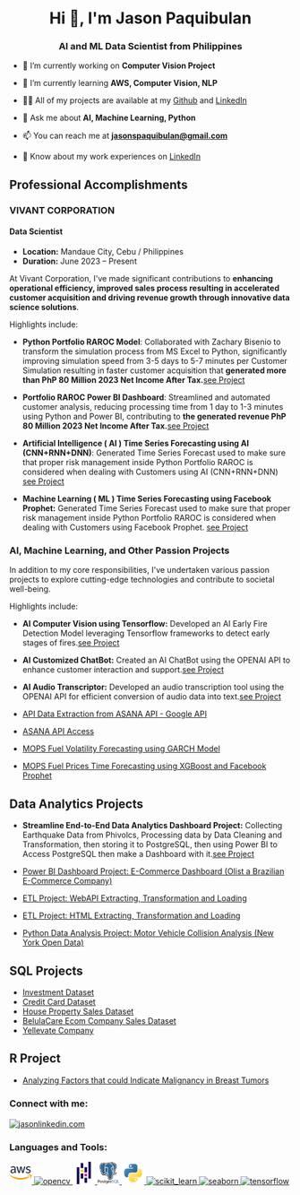 <h1 align="center">Hi 👋, I'm Jason Paquibulan</h1>      
<h3 align="center">AI and ML Data Scientist from Philippines</h3>

- 🔭 I’m currently working on **Computer Vision Project**

- 🌱 I’m currently learning **AWS, Computer Vision, NLP**

- 👨‍💻 All of my projects are available at my [Github](https://github.com/jasonpaquibulan/Portfolio/tree/main) and [LinkedIn](https://www.linkedin.com/in/jsp01/)

- 💬 Ask me about **AI, Machine Learning, Python**

- 📫 You can reach me at **jasonspaquibulan@gmail.com**

- 📄 Know about my work experiences on [LinkedIn](https://www.linkedin.com/in/jsp01/)

## Professional Accomplishments
### VIVANT CORPORATION

#### Data Scientist
- **Location:** Mandaue City, Cebu / Philippines
- **Duration:** June 2023 – Present

At Vivant Corporation, I've made significant contributions to **enhancing operational efficiency, improved sales process resulting in accelerated customer acquisition and driving revenue growth through innovative data science solutions**. 

Highlights include:

- **Python Portfolio RAROC Model**: Collaborated with Zachary Bisenio to transform the simulation process from MS Excel to Python, significantly improving simulation speed from 3-5 days to 5-7 minutes per Customer Simulation resulting in faster customer acquisition that **generated more than PhP 80 Million 2023 Net Income After Tax.**[see Project](https://github.com/jasonpaquibulan/Portfolio/blob/main/1.%20Python%20Portfolio%20RAROC%20Model/python_portfolio_raroc_model.py)

- **Portfolio RAROC Power BI Dashboard**: Streamlined and automated customer analysis, reducing processing time from 1 day to 1-3 minutes using Python and Power BI, contributing to **the generated revenue PhP 80 Million 2023 Net Income After Tax.**[see Project](https://github.com/jasonpaquibulan/Portfolio/blob/main/2.%20Portfolio%20RAROC%20Power%20BI%20Dashboard/DashPic4.png)

- **Artificial Intelligence ( AI ) Time Series Forecasting using AI (CNN+RNN+DNN)**: Generated Time Series Forecast used to make sure that proper risk management inside Python Portfolio RAROC is considered when dealing with Customers using AI (CNN+RNN+DNN) [see Project](https://github.com/jasonpaquibulan/Portfolio/blob/main/7.%20AI%20Time%20Series%20Forecasting(%20CNN%20%2B%20DNN%20%2B%20RNN)/AI%20Time%20Series%20Forecasting(%20CNN%20%2B%20DNN%20%2B%20RNN).ipynb)

- **Machine Learning ( ML ) Time Series Forecasting using Facebook Prophet:** Generated Time Series Forecast used to make sure that proper risk management inside Python Portfolio RAROC is considered when dealing with Customers using Facebook Prophet. [see Project](https://github.com/jasonpaquibulan/Portfolio/blob/main/3.%20Philippine%E2%80%99s%20Electricity%20Spot%20Market%20Prices%20Forecasting/Machine%20Learning%20Time%20Series%20Forecasting%20using%20Facebook%20Prophet.ipynb)

### AI, Machine Learning, and Other Passion Projects

In addition to my core responsibilities, I've undertaken various passion projects to explore cutting-edge technologies and contribute to societal well-being. 

Highlights include:

- **AI Computer Vision using Tensorflow:** Developed an AI Early Fire Detection Model leveraging Tensorflow frameworks to detect early stages of fires.[see Project](https://github.com/jasonpaquibulan/Portfolio/blob/main/4.%20AI%20Computer%20Vision%20using%20Tensorflow/Computer_Vision_Early_Fire_Detection_%20(1).ipynb)

- **AI Customized ChatBot:** Created an AI ChatBot using the OPENAI API to enhance customer interaction and support.[see Project](https://github.com/jasonpaquibulan/Portfolio/blob/main/5.%20AI%20Customized%20ChatBot/Code%20Snippet.png)

- **AI Audio Transcriptor:** Developed an audio transcription tool using the OPENAI API for efficient conversion of audio data into text.[see Project](https://github.com/jasonpaquibulan/Portfolio/blob/main/6.%20AI%20Audio%20Transcriptor/Code%20Snippet.png)
  
- [API Data Extraction from ASANA API - Google API](https://github.com/jasonpaquibulan/Portfolio/blob/main/8.%20API%20Data%20Extraction%20from%20ASANA%20API%20-%20Google%20API/Google_Sheets_Extraction.ipynb)
  
- [ASANA API Access](https://github.com/jasonpaquibulan/Portfolio/blob/main/9.%20ASANA%20API%20%20Access/ASANA_API_Access_Project.ipynb)

- [MOPS Fuel Volatility Forecasting using GARCH Model](https://github.com/jasonpaquibulan/Portfolio/blob/main/10.%20MOPS%20Fuel%20Volatility%20Forecast%20using%20GARCH%20Model/fuel-forecast-garch-model.ipynb)
  
- [MOPS Fuel Prices Time Forecasting using XGBoost and Facebook Prophet](https://github.com/jasonpaquibulan/Portfolio/blob/main/11.%20MOPS%20Fuel%20Prices%20Time%20Forecasting%20using%20XGBoost%20and%20Facebook%20Prophet/using%20XGBoost%20and%20Facebook%20Prophet.ipynb)

## Data Analytics Projects

- **Streamline End-to-End Data Analytics Dashboard Project:** Collecting Earthquake Data from Phivolcs, Processing data by Data Cleaning and Transformation, then storing it to PostgreSQL, then using Power BI to Access PostgreSQL then make a Dashboard with it.[see Project](https://www.linkedin.com/posts/jsp01_philippine-earthquake-analytics-dashboard-activity-7058802695880523776-Q0sx?utm_source=share&utm_medium=member_desktop)
  
- [Power BI Dashboard Project: E-Commerce Dashboard (Olist a Brazilian E-Commerce Company)](https://www.linkedin.com/in/jsp01/details/featured/1635521262502/single-media-viewer/?profileId=ACoAACUdmBAB7kLboV_hhjXSnFStQZvDXB-CYsY)
  
- [ETL Project: WebAPI Extracting, Transformation and Loading](https://www.linkedin.com/in/jsp01/overlay/1635522243802/single-media-viewer/?profileId=ACoAACUdmBAB7kLboV_hhjXSnFStQZvDXB-CYsY)
  
- [ETL Project: HTML Extracting, Transformation and Loading](https://www.linkedin.com/in/jsp01/overlay/1635521906176/single-media-viewer/?profileId=ACoAACUdmBAB7kLboV_hhjXSnFStQZvDXB-CYsY)
  
- [Python Data Analysis Project: Motor Vehicle Collision Analysis (New York Open Data)](https://www.linkedin.com/in/jsp01/details/featured/1635520604237/single-media-viewer/?profileId=ACoAACUdmBAB7kLboV_hhjXSnFStQZvDXB-CYsY)

## SQL Projects

- [Investment Dataset](https://www.linkedin.com/in/jsp01/details/featured/1635520603091/single-media-viewer/?profileId=ACoAACUdmBAB7kLboV_hhjXSnFStQZvDXB-CYsY)
- [Credit Card Dataset](https://www.linkedin.com/in/jsp01/details/featured/1635520602448/single-media-viewer/?profileId=ACoAACUdmBAB7kLboV_hhjXSnFStQZvDXB-CYsY)
- [House Property Sales Dataset](https://www.linkedin.com/in/jsp01/details/featured/1635520599842/single-media-viewer/?profileId=ACoAACUdmBAB7kLboV_hhjXSnFStQZvDXB-CYsY)
- [BelulaCare Ecom Company Sales Dataset](https://www.linkedin.com/in/jsp01/details/featured/1635520601543/single-media-viewer/?profileId=ACoAACUdmBAB7kLboV_hhjXSnFStQZvDXB-CYsY)
- [Yellevate Company](https://www.linkedin.com/in/jsp01/details/featured/1635520603158/single-media-viewer/?profileId=ACoAACUdmBAB7kLboV_hhjXSnFStQZvDXB-CYsY)

## R Project

- [Analyzing Factors that could Indicate Malignancy in Breast Tumors](https://www.linkedin.com/in/jsp01/details/featured/1635520954958/single-media-viewer/?profileId=ACoAACUdmBAB7kLboV_hhjXSnFStQZvDXB-CYsY)


<h3 align="left">Connect with me:</h3>
<p align="left">
<a href="https://linkedin.com/in/jasonlinkedin.com" target="blank"><img align="center" src="https://raw.githubusercontent.com/rahuldkjain/github-profile-readme-generator/master/src/images/icons/Social/linked-in-alt.svg" alt="jasonlinkedin.com" height="30" width="40" /></a>
</p>

<h3 align="left">Languages and Tools:</h3>
<p align="left"> <a href="https://aws.amazon.com" target="_blank" rel="noreferrer"> <img src="https://raw.githubusercontent.com/devicons/devicon/master/icons/amazonwebservices/amazonwebservices-original-wordmark.svg" alt="aws" width="40" height="40"/> </a> <a href="https://opencv.org/" target="_blank" rel="noreferrer"> <img src="https://www.vectorlogo.zone/logos/opencv/opencv-icon.svg" alt="opencv" width="40" height="40"/> </a> <a href="https://pandas.pydata.org/" target="_blank" rel="noreferrer"> <img src="https://raw.githubusercontent.com/devicons/devicon/2ae2a900d2f041da66e950e4d48052658d850630/icons/pandas/pandas-original.svg" alt="pandas" width="40" height="40"/> </a> <a href="https://www.postgresql.org" target="_blank" rel="noreferrer"> <img src="https://raw.githubusercontent.com/devicons/devicon/master/icons/postgresql/postgresql-original-wordmark.svg" alt="postgresql" width="40" height="40"/> </a> <a href="https://www.python.org" target="_blank" rel="noreferrer"> <img src="https://raw.githubusercontent.com/devicons/devicon/master/icons/python/python-original.svg" alt="python" width="40" height="40"/> </a> <a href="https://scikit-learn.org/" target="_blank" rel="noreferrer"> <img src="https://upload.wikimedia.org/wikipedia/commons/0/05/Scikit_learn_logo_small.svg" alt="scikit_learn" width="40" height="40"/> </a> <a href="https://seaborn.pydata.org/" target="_blank" rel="noreferrer"> <img src="https://seaborn.pydata.org/_images/logo-mark-lightbg.svg" alt="seaborn" width="40" height="40"/> </a> <a href="https://www.tensorflow.org" target="_blank" rel="noreferrer"> <img src="https://www.vectorlogo.zone/logos/tensorflow/tensorflow-icon.svg" alt="tensorflow" width="40" height="40"/> </a> </p>
